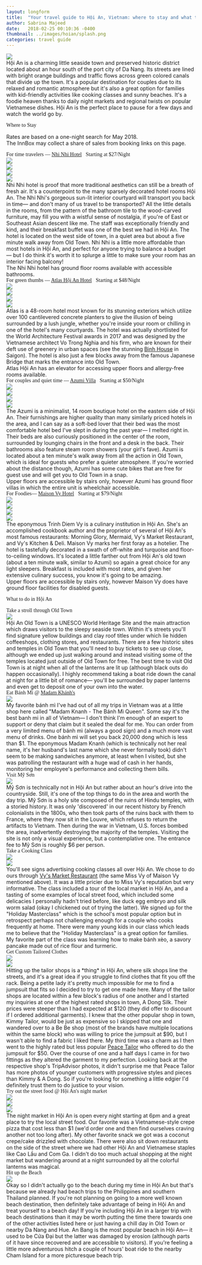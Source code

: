 ```yaml
---
layout: longform
title:  "Your travel guide to Hội An, Vietnam: where to stay and what to do."
author: Sabrina Majeed
date:   2018-02-25 00:10:36 -0400
thumbnail: ../images/hoian/splash.png
categories: travel guide
---
```


<img class="mt4-ns mt3 mb4-ns mb3" src="/images/hoian/splash.png">

<p class="pb4" style="max-width: 650px; margin: auto;">
Hội An is a charming little seaside town and preserved historic district located about an hour south of the port city of Da Nang. Its streets are lined with bright orange buildings and traffic flows across green colored canals that divide up the town. It's a popular destination for couples due to its relaxed and romantic atmosphere but it's also a great option for families with kid-friendly activities like cooking classes and sunny beaches. It's a foodie heaven thanks to daily night markets and regional twists on popular Vietnamese dishes. Hội An is the perfect place to pause for a few days and watch the world go by.</p>

<p class="tc f2 mt4 mb0" style="font-family: 'Gilroy-ExtraBold'">Where to Stay</p>
<p class="tc f6 light-silver mb4">Rates are based on a one-night search for May 2018. <br>The InnBox may collect a share of sales from booking links on this page.</p>

<p class="f3 pb3 pt3 lh-title" style="max-width: 650px; margin: auto; font-family: 'Gilroy-ExtraBold'">For time travelers — <a href="https://www.agoda.com/partners/partnersearch.aspx?cid=1801609&pcs=1&hl=en&hid=70194" target="_blank" class="link underline-hover orange">Nhi Nhi Hotel</a><span class="f5 light-silver">&nbsp; &nbsp;Starting at $27/Night</span></p>

<div class="fl w-100 w-50-ns pr1-ns mb1 mb0-ns">
<img src="../images/hoian/nhinhi_1.png">
</div>
<div class="fl w-100 w-50-ns pl1-ns mb2">
<img src="../images/hoian/nhinhi_2.png">
</div>
<div class="fl w-100 w-50-ns pr1-ns mb1 mb0-ns">
<img src="../images/hoian/nhinhi_4.png">
</div>
<div class="fl w-100 w-50-ns pl1-ns mb3 mb4-ns">
<img src="../images/hoian/nhinhi_3.png">
</div>

<p class="pb3" style="max-width: 650px; margin: auto;">Nhi Nhi hotel is proof that more traditional aesthetics can still be a breath of fresh air. It's a counterpoint to the many sparsely decorated hotel rooms Hội An. The Nhi Nhi's gorgeous sun-lit interior courtyard will transport you back in time— and don't many of us travel to be transported? All the little details in the rooms, from the pattern of the bathroom tile to the wood-carved furniture, may fill you with a wistful sense of nostalgia, if you're of East or Southeast Asian descent like me. The staff was exceptionally friendly and kind, and their breakfast buffet was one of the best we had in Hội An. The hotel is located on the west side of town, in a quiet area but about a five minute walk away from Old Town. Nhi Nhi is a little more affordable than most hotels in Hội An, and perfect for anyone trying to balance a budget— but I do think it's worth it to splurge a little to make sure your room has an interior facing balcony!</p>
<p style="max-width: 650px; margin: auto;" class="f6 i pb4 light-silver">The Nhi Nhi hotel has ground floor rooms available with accessible bathrooms.</p>

<p class="f3 pb3 pt3 lh-title" style="max-width: 650px; margin: auto; font-family: 'Gilroy-ExtraBold'">For green thumbs — <a href="https://www.agoda.com/partners/partnersearch.aspx?cid=1801609&pcs=1&hl=en&hid=1179186" target="_blank" class="link underline-hover orange">Atlas Hội An Hotel</a><span class="f5 light-silver">&nbsp; &nbsp;Starting at $48/Night</span></p>

<div class="fl w-100 w-50-ns pr1-ns mb1 mb0-ns">
<img src="../images/hoian/atlas_1.png">
</div>
<div class="fl w-100 w-50-ns pl1-ns mb2">
<img src="../images/hoian/atlas_2.png">
</div>
<div class="fl w-100 w-50-ns pr1-ns mb1 mb0-ns">
<img src="../images/hoian/atlas_3.png">
</div>
<div class="fl w-100 w-50-ns pl1-ns mb3 mb4-ns">
<img src="../images/hoian/atlas_4.png">
</div>

<p class="pb3" style="max-width: 650px; margin: auto;">Atlas is a 48-room hotel most known for its stunning exteriors which utilize over 100 cantilevered concrete planters to give the illusion of being surrounded by a lush jungle, whether you're inside your room or chilling in one of the hotel's many courtyards. The hotel was actually shortlisted for the World Architecture Festival awards in 2017 and was designed by the Vietnamese architect Vo Trong Nghia and his firm, who are known for their deft use of greenery in urban spaces (see the stunning <a href="https://www.dezeen.com/2017/04/13/vo-trong-nghia-binh-house-planted-terraces-interspersed-living-spaces-architecture-residential-vietnam/" target="new">Binh House</a> in Saigon). The hotel is also just a few blocks away from the famous Japanese Bridge that marks the entrance into Old Town.</p>
<p style="max-width: 650px; margin: auto;" class="f6 i pb4 light-silver">Atlas Hội An has an elevator for accessing upper floors and allergy-free rooms available.</p>


<p id="anchor" class="f3 pb3 pt3 lh-title" style="max-width: 650px; margin: auto; font-family: 'Gilroy-ExtraBold'">For couples and quiet time — <a href="http://www.booking.com/hotel/vn/azumi.html?aid=1452227&no_rooms=1&group_adults=1" target="_blank" class="link underline-hover orange">Azumi Villa</a><span class="f5 light-silver">&nbsp; &nbsp;Starting at $50/Night</span></p>

<div class="fl w-100 w-50-ns pr1-ns mb1 mb0-ns">
<img src="../images/hoian/azumi_1.png">
</div>
<div class="fl w-100 w-50-ns pl1-ns mb2">
<img src="../images/hoian/azumi_2.png">
</div>
<div class="fl w-100 w-50-ns pr1-ns mb1 mb0-ns">
<img src="../images/hoian/azumi_3.png">
</div>
<div class="fl w-100 w-50-ns pl1-ns mb3 mb4-ns">
<img src="../images/hoian/azumi_4.png">
</div>

<p class="pb3" style="max-width: 650px; margin: auto;">The Azumi is a minimalist, 14 room boutique hotel on the eastern side of Hội An. Their furnishings are higher quality than many similarly priced hotels in the area, and I can say as a soft-bed lover that their bed was the most comfortable hotel bed I've slept in during the past year— I melted right in. Their beds are also curiously positioned in the center of the room, surrounded by lounging chairs in the front and a desk in the back. Their bathrooms also feature steam room showers (your girl's fave). Azumi is located about a ten minute's walk away from all the action in Old Town, which is ideal for guests who prefer a quieter atmosphere. If you're worried about the distance though, Azumi has some cute bikes that are free for guest use and will get you to Old Town in a snap.</p>
<p style="max-width: 650px; margin: auto;" class="f6 i pb4 light-silver">Upper floors are accessible by stairs only, however Azumi has ground floor villas in which the entire unit is wheelchair accessible.</p>

<p class="f3 pb3 pt3 lh-title" style="max-width: 650px; margin: auto; font-family: 'Gilroy-ExtraBold'">For Foodies— <a href="https://www.agoda.com/partners/partnersearch.aspx?cid=1801609&pcs=1&hl=en&hid=979272" target="_blank" class="link underline-hover orange">Maison Vy Hotel</a><span class="f5 light-silver">&nbsp; &nbsp;Starting at $79/Night</span></p>

<div class="fl w-100 w-50-ns pr1-ns mb1 mb0-ns">
<img src="../images/hoian/maison_1.png">
</div>
<div class="fl w-100 w-50-ns pl1-ns mb2">
<img src="../images/hoian/maison_2.png">
</div>
<div class="fl w-100 w-50-ns pr1-ns mb1 mb0-ns">
<img src="../images/hoian/maison_3.png">
</div>
<div class="fl w-100 w-50-ns pl1-ns mb3 mb4-ns">
<img src="../images/hoian/maison_4.png">
</div>

<p class="pb3" style="max-width: 650px; margin: auto;">The eponymous Trinh Diem Vy is a culinary institution in Hội An.  She's an accomplished cookbook author and the proprietor of several of Hội An's most famous restaurants: Morning Glory, Mermaid, Vy's Market Restaurant, and Vy's Kitchen & Deli. Maison Vy marks her first foray as a hotelier. The hotel is tastefully decorated in a swath of off-white and turquoise and floor-to-ceiling windows. It's located a little farther out from Hội An's old town (about a ten minute walk, similar to Azumi) so again a great choice for any light sleepers. Breakfast is included with most rates, and given her extensive culinary success, you know it's going to be amazing.</p>
<p style="max-width: 650px; margin: auto;" class="f6 i pb4 light-silver">Upper floors are accessible by stairs only, however Maison Vy does have ground floor facilities for disabled guests.</p>


<p class="tc f2 mt4 mb4" style="font-family: 'Gilroy-ExtraBold'">What to do in Hội An</p>

<p class="f3 pb3 pt3 lh-title" style="max-width: 650px; margin: auto; font-family: 'Gilroy-ExtraBold'">Take a stroll through Old Town</p>
<div class="fl w-100 mb3">
<img src="../images/hoian/oldtown.png">
</div>
<p class="pb3" style="max-width: 650px; margin: auto;">Hội An Old Town is a UNESCO World Heritage Site and the main attraction which draws visitors to the sleepy seaside town. Within it's streets you'll find signature yellow buildings and clay roof titles under which lie hidden coffeeshops, clothing stores, and restaurants. There are a few historic sites and temples in Old Town that you'll need to buy tickets to see up close, although we ended up just walking around and instead visiting some of the temples located just outside of Old Town for free. The best time to visit Old Town is at night when all of the lanterns are lit up (although black outs do happen occasionally). I highly recommend taking a boat ride down the canal at night for a little bit of romance— you'll be surrounded by paper lanterns and even get to deposit one of your own into the water.</p>

<p class="f3 pb3 pt3 lh-title" style="max-width: 650px; margin: auto; font-family: 'Gilroy-ExtraBold'">Eat Bánh Mì @ <a href="https://foursquare.com/v/madam-kh%C3%A1nh--the-b%C3%A1nh-m%C3%AC-queen/51b67b8b498e9270692a1655" class="link underline-hover orange" target="_blank">Madam Khánh's</a></p>
<div class="fl w-100 mb3">
<img src="../images/hoian/bahnmi.png">
</div>
<p class="pb3" style="max-width: 650px; margin: auto;">My favorite bánh mì I've had out of all my trips in Vietnam was at a little shop here called "Madam Knanh - The Bánh Mì Queen". Some say it's the best banh mi in all of Vietnam— I don't think I'm enough of an expert to support or deny that claim but it sealed the deal for me. You can order from a very limited menu of bánh mì (always a good sign) and a much more vast menu of drinks. One bánh mì will set you back 20,000 dong which is less than $1.  The eponymous Madam Knanh (which is technically not her real name, it's her husband's last name which she never formally took) didn't seem to be making sandwiches anymore, at least when I visited, but she was patrolling the restaurant with a huge wad of cash in her hands, monitoring her employee's performance and collecting them bills.</p>

<p id="anchor2" class="f3 pb3 pt3 lh-title" style="max-width: 650px; margin: auto; font-family: 'Gilroy-ExtraBold'">Visit Mỹ Sơn</p>
<div class="fl w-100 mb3">
<img src="../images/hoian/myson.png">
</div>
<p class="pb3" style="max-width: 650px; margin: auto;">Mỹ Sơn is technically not in Hội An but rather about an hour's drive into the countryside. Still, it's one of the top things to do in the area and worth the day trip. Mỹ Sơn is a holy site composed of the ruins of Hindu temples, with a storied history. It was only 'discovered' in our recent history by French colonialists in the 1800s, who then took parts of the ruins back with them to France, where they now sit in the Louvre, which refuses to return the artifacts to Vietnam. Then during the war in Vietnam, U.S. forces bombed the area, inadvertently destroying the majority of the temples. Visiting the site is not only a visual experience, but a contemplative one. The entrance fee to Mỹ Sơn is roughly $6 per person.</p>

<p class="f3 pb3 pt3 lh-title" style="max-width: 650px; margin: auto; font-family: 'Gilroy-ExtraBold'">Take a Cooking Class</p>
<div class="fl w-100 w-50-ns pr1-ns mb1 mb0-ns">
<img src="../images/hoian/cookingclass_1.png">
</div>
<div class="fl w-100 w-50-ns pl1-ns mb3">
<img src="../images/hoian/cookingclass_2.png">
</div>
<p class="pb3" style="max-width: 650px; margin: auto;">You'll see signs advertising cooking classes all over Hội An. We chose to do ours through <a href="https://tastevietnam.asia/cooking-classes" target="new">Vy's Market Restaurant</a> (the same Miss Vy of Maison Vy mentioned above). It was a little pricier due to Miss Vy's reputation but very informative. The class included a tour of the local market in Hội An, and a tasting of some examples of local street food, which included some delicacies I personally hadn't tried before, like duck egg embryo and silk worm salad (okay I chickened out of trying the latter). We signed up for the "Holiday Masterclass" which is the school's most popular option but in retrospect perhaps not challenging enough for a couple who cooks frequently at home. There were many young kids in our class which leads me to believe that the "Holiday Masterclass" is a great option for families. My favorite part of the class was learning how to make bánh xèo, a savory pancake made out of rice flour and turmeric.</p>

<p class="f3 pb3 pt3 lh-title" style="max-width: 650px; margin: auto; font-family: 'Gilroy-ExtraBold'">Get Custom Tailored Clothes</p>
<div class="fl w-100 w-50-ns pr1-ns mb1 mb0-ns">
<img src="../images/hoian/tailor_1.png">
</div>
<div class="fl w-100 w-50-ns pl1-ns mb3">
<img src="../images/hoian/tailor_2.png">
</div>
<p class="pb3" style="max-width: 650px; margin: auto;">Hitting up the tailor shops is a *thing* in Hội An, where silk shops line the streets, and it's a great idea if you struggle to find clothes that fit you off the rack. Being a petite lady it's pretty much impossible for me to find a jumpsuit that fits so I decided to try to get one made here. Many of the tailor shops are located within a few block's radius of one another and I started my inquiries at one of the highest rated shops in town, A Dong Silk. Their prices were steeper than I had expected at $120 (they did offer to discount if I ordered additional garments). I knew that the other popular shop in town, Kimmy Tailor, would be just as expensive so I skipped that one and wandered over to a Be Be shop (most of the brands have multiple locations within the same block) who was willing to price the jumpsuit at $90, but I wasn't able to find a fabric I liked there. My third time was a charm as I then went to the highly rated but less popular <a href="https://www.tripadvisor.com/Attraction_Review-g298082-d2717876-Reviews-Peace_Tailor_in_Hoi_An-Hoi_An_Quang_Nam_Province.html" target="new">Peace Tailor</a> who offered to do the jumpsuit for $50. Over the course of one and a half days I came in for two fittings as they altered the garment to my perfection. Looking back at the respective shop's TripAdvisor photos, it didn't surprise me that Peace Tailor has more photos of younger customers with progressive styles and pieces than Kimmy & A Dong. So if you're looking for something a little edgier I'd definitely trust them to do justice to your vision.</p>

<p class="f3 pb3 pt3 lh-title" style="max-width: 650px; margin: auto; font-family: 'Gilroy-ExtraBold'">Try out the street food @ Hội An's night market</p>


<div class="fl w-100 w-50-ns pr1-ns mb1 mb0-ns">
<img src="../images/hoian/nm_1.png">
</div>
<div class="fl w-100 w-50-ns pl1-ns mb1 mb2-ns">
<img src="../images/hoian/nm_2.png">
</div>
<div class="fl w-100 mb3 mb3-ns">
<img src="../images/hoian/nm_3.png">
</div>

<p class="pb3" style="max-width: 650px; margin: auto;">The night market in Hội An is open every night starting at 6pm and a great place to try the local street food. Our favorite was a Vietnamese-style crepe pizza that cost less than $1 (we'd order one and then find ourselves craving another not too long after). My other favorite snack we got was a coconut crepe/cake drizzled with chocolate. There were also sit down restaurants on the side of the street where we had other Hội An and Vietnamese staples like Cao Lầu and Com Ga. I didn't do too much actual shopping at the night market but wandering around at a night surrounded by all the colorful lanterns was magical. </p>

<p class="f3 pb3 pt3 lh-title" style="max-width: 650px; margin: auto; font-family: 'Gilroy-ExtraBold'">Hit up the Beach</p>
<div class="fl w-100 mb3">
<img src="../images/hoian/beach.png">
</div>
<p class="pb3" style="max-width: 650px; margin: auto;">Okay so I didn't actually go to the beach during my time in Hội An but that's because we already had beach trips to the Philippines and southern Thailand planned. If you're not planning on going to a more well known beach destination, then definitely take advantage of being in Hội An and treat yourself to a beach day! If you're including Hội An in a larger trip with beach destinations than it may be worth putting the time there towards one of the other activities listed here or just having a chill day in Old Town or nearby Da Nang and Hue. An Bang is the most popular beach in Hội An— it used to be Cửa Đại but the latter was damaged by erosion (although parts of it have since recovered and are accessible to visitors). If you're feeling a little more adventurous hitch a couple of hours' boat ride to the nearby Cham Island for a more picturesque beach trip.</p>
